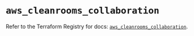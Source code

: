 # `aws_cleanrooms_collaboration`

Refer to the Terraform Registry for docs: [`aws_cleanrooms_collaboration`](https://registry.terraform.io/providers/hashicorp/aws/6.16.0/docs/resources/cleanrooms_collaboration).

